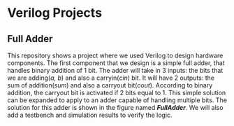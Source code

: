# Verilog Projects

## Full Adder
This repository shows a project where we used Verilog to design hardware components. The first component that we design is a simple full adder, that handles binary addition of 1 bit. The adder will take in 3 inputs: the bits that we are adding(_a, b_) and also a carryin(_cin_) bit. It will have 2 outputs: the sum of addition(_sum_) and also a carryout bit(_cout_). According to binary addition, the carryout bit is activated if 2 bits equal to 1. This simple solution can be expanded to apply to an adder capable of handling multiple bits. The solution for this adder is shown in the figure named **_FullAdder_**. We will also add a testbench and simulation results to verify the logic. 
